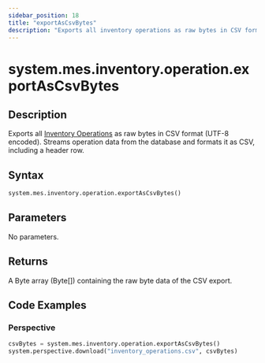 ```yaml
---
sidebar_position: 18
title: "exportAsCsvBytes"
description: "Exports all inventory operations as raw bytes in CSV format (UTF-8 encoded)"
---
```


# system.mes.inventory.operation.exportAsCsvBytes

## Description

Exports all [Inventory Operations](../../data-model/inventory-operation-model/inventory-operation) as raw bytes in CSV format 
(UTF-8 encoded). Streams operation data from the database and formats it as CSV, including a 
header row.

## Syntax

```python
system.mes.inventory.operation.exportAsCsvBytes()
```

## Parameters

No parameters.

## Returns

A Byte array (Byte[]) containing the raw byte data of the CSV export.

## Code Examples

### Perspective
```python
csvBytes = system.mes.inventory.operation.exportAsCsvBytes()
system.perspective.download("inventory_operations.csv", csvBytes)
```


